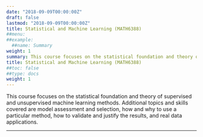 ```yaml
---
date: "2018-09-09T00:00:00Z"
draft: false
lastmod: "2018-09-09T00:00:00Z"
title: Statistical and Machine Learning (MATH6388)
##menu:
##example:
  ##name: Summary
weight: 1
summary: This course focuses on the statistical foundation and theory of supervised and unsupervised machine learning methods. Additional topics and skills covered are model assessment and selection, how and why to use a particular method, how to validate and justify the results, and real data applications.
title: Statistical and Machine Learning (MATH6388)
##toc: false
##type: docs
weight: 1
---
```

This course focuses on the statistical foundation and theory of supervised and unsupervised machine learning methods. Additional topics and skills covered are model assessment and selection, how and why to use a particular method, how to validate and justify the results, and real data applications.

---
